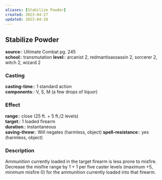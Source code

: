 ```yaml
---
aliases: [Stabilize Powder]
created: 2023-04-27
updated: 2023-04-28
---
```


## Stabilize Powder

**source**:: Ultimate Combat pg. 245  
**school**:: transmutation
**level**:: arcanist 2, redmantisassassin 2, sorcerer 2, witch 2, wizard 2

### Casting

**casting-time**:: 1 standard action  
**components**:: V, S, M (a few drops of liquor)

### Effect

**range**:: close (25 ft. + 5 ft./2 levels)  
**target**:: 1 loaded firearm  
**duration**:: instantaneous  
**saving-throw**:: Will negates (harmless, object)
**spell-resistance**:: yes (harmless, object)

### Description

Ammunition currently loaded in the target firearm is less prone to misfire. Decrease the misfire range by 1 + 1 per five caster levels (maximum +5, minimum misfire 0) for the ammunition currently loaded into that firearm.
